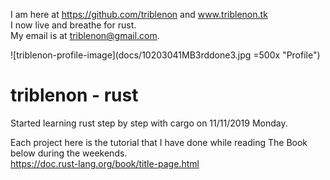 I am here at <https://github.com/triblenon> and www.triblenon.tk            
I now live and breathe for rust.       
My email is at <triblenon@gmail.com>.        


![triblenon-profile-image](docs/10203041MB3rddone3.jpg =500x "Profile")     
        

# triblenon - rust      

Started learning rust step by step with cargo on 11/11/2019 Monday.   
         
Each project here is the tutorial that I have done while reading The Book below during the weekends.      
<https://doc.rust-lang.org/book/title-page.html>
